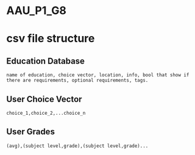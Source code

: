 # AAU_P1_G8

# csv file structure

## Education Database
```csv
name of education, choice vector, location, info, bool that show if there are requirements, optional requirements, tags.
```

## User Choice Vector

``` csv
choice_1,choice_2,...choice_n
```

## User Grades

``` csv
(avg),(subject level,grade),(subject level,grade)...
```
